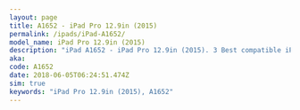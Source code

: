 ```yaml
---
layout: page
title: A1652 - iPad Pro 12.9in (2015)
permalink: /ipads/iPad-A1652/
model_name: iPad Pro 12.9in (2015)
description: "iPad A1652 - iPad Pro 12.9in (2015). 3 Best compatible iPad cases, pens, chargers and keyboards."
aka: 
code: A1652
date: 2018-06-05T06:24:51.474Z
sim: true
keywords: "iPad Pro 12.9in (2015), A1652"
---
```

